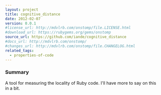 ```yaml
---
layout: project
title: cognitive_distance
date: 2012-02-07
version: 0.0.1
#license_url: http://mdvlrb.com/onstomp/file.LICENSE.html
#download_url: https://rubygems.org/gems/onstomp
source_url: https://github.com/iande/cognitive_distance
#docs_url: http://mdvlrb.com/onstomp/
#changes_url: http://mdvlrb.com/onstomp/file.CHANGELOG.html
related_tags:
  - properties-of-code
---
```


### Summary

A tool for measuring the locality of Ruby code. I'll have more to say on this
in a bit.
